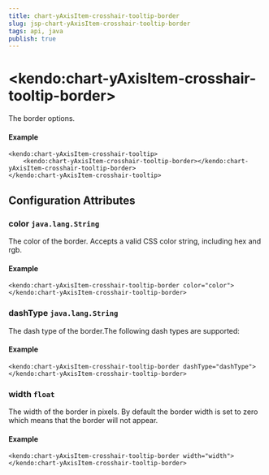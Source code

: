 ```yaml
---
title: chart-yAxisItem-crosshair-tooltip-border
slug: jsp-chart-yAxisItem-crosshair-tooltip-border
tags: api, java
publish: true
---
```


# \<kendo:chart-yAxisItem-crosshair-tooltip-border\>

The border options.

#### Example
    <kendo:chart-yAxisItem-crosshair-tooltip>
        <kendo:chart-yAxisItem-crosshair-tooltip-border></kendo:chart-yAxisItem-crosshair-tooltip-border>
    </kendo:chart-yAxisItem-crosshair-tooltip>

## Configuration Attributes

### color `java.lang.String`

The color of the border. Accepts a valid CSS color string, including hex and rgb.

#### Example
    <kendo:chart-yAxisItem-crosshair-tooltip-border color="color">
    </kendo:chart-yAxisItem-crosshair-tooltip-border>

### dashType `java.lang.String`

The dash type of the border.The following dash types are supported:

#### Example
    <kendo:chart-yAxisItem-crosshair-tooltip-border dashType="dashType">
    </kendo:chart-yAxisItem-crosshair-tooltip-border>

### width `float`

The width of the border in pixels. By default the border width is set to zero which means that the border will not appear.

#### Example
    <kendo:chart-yAxisItem-crosshair-tooltip-border width="width">
    </kendo:chart-yAxisItem-crosshair-tooltip-border>

 
